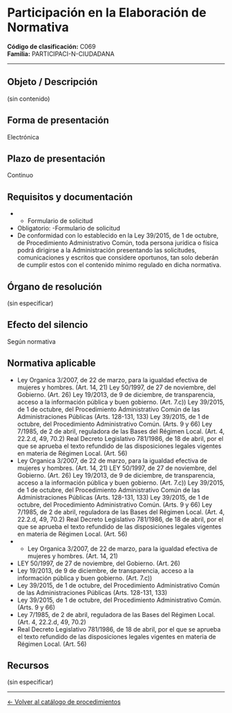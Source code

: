 # Participación en la Elaboración de Normativa

**Código de clasificación:** C069  
**Familia:** PARTICIPACI-N-CIUDADANA

---

## Objeto / Descripción

(sin contenido)

## Forma de presentación

Electrónica

## Plazo de presentación

Continuo

## Requisitos y documentación

- - Formulario de solicitud
- Obligatorio:
-Formulario de solicitud
- De conformidad con lo establecido en la Ley 39/2015, de 1 de octubre, de Procedimiento Administrativo Común, toda persona jurídica o física podrá dirigirse a la Administración presentando las solicitudes, comunicaciones y escritos que considere oportunos, tan solo deberán de cumplir estos con el contenido mínimo regulado en dicha normativa.

## Órgano de resolución

(sin especificar)

## Efecto del silencio

Según normativa

## Normativa aplicable

- Ley Organica 3/2007, de 22 de marzo, para la igualdad efectiva de mujeres y hombres. (Art. 14, 21)
Ley 50/1997, de 27 de noviembre, del Gobierno. (Art. 26)
Ley 19/2013, de 9 de diciembre, de transparencia, acceso a la información pública y buen gobierno. (Art. 7.c))
Ley 39/2015, de 1 de octubre, del Procedimiento Administrativo Común de las Administraciones Públicas (Arts. 128-131, 133)
Ley 39/2015, de 1 de octubre, del Procedimiento Administrativo Común. (Arts. 9 y 66)
Ley 7/1985, de 2 de abril, reguladora de las Bases del Régimen Local. (Art. 4, 22.2.d, 49, 70.2)
Real Decreto Legislativo 781/1986, de 18 de abril, por el que se aprueba el texto refundido de las disposiciones legales vigentes en materia de Régimen Local. (Art. 56)
- Ley Organica 3/2007, de 22 de marzo, para la igualdad efectiva de mujeres y hombres. (Art. 14, 21)
LEY 50/1997, de 27 de noviembre, del Gobierno. (Art. 26)
Ley 19/2013, de 9 de diciembre, de transparencia, acceso a la información pública y buen gobierno. (Art. 7.c))
Ley 39/2015, de 1 de octubre, del Procedimiento Administrativo Común de las Administraciones Públicas (Arts. 128-131, 133)
Ley 39/2015, de 1 de octubre, del Procedimiento Administrativo Común. (Arts. 9 y 66)
Ley 7/1985, de 2 de abril, reguladora de las Bases del Régimen Local. (Art. 4, 22.2.d, 49, 70.2)
Real Decreto Legislativo 781/1986, de 18 de abril, por el que se aprueba el texto refundido de las disposiciones legales vigentes en materia de Régimen Local. (Art. 56)
- - Ley Organica 3/2007, de 22 de marzo, para la igualdad efectiva de mujeres y hombres. (Art. 14, 21)
- LEY 50/1997, de 27 de noviembre, del Gobierno. (Art. 26)
- Ley 19/2013, de 9 de diciembre, de transparencia, acceso a la información pública y buen gobierno. (Art. 7.c))
- Ley 39/2015, de 1 de octubre, del Procedimiento Administrativo Común de las Administraciones Públicas (Arts. 128-131, 133)
- Ley 39/2015, de 1 de octubre, del Procedimiento Administrativo Común. (Arts. 9 y 66)
- Ley 7/1985, de 2 de abril, reguladora de las Bases del Régimen Local. (Art. 4, 22.2.d, 49, 70.2)
- Real Decreto Legislativo 781/1986, de 18 de abril, por el que se aprueba el texto refundido de las disposiciones legales vigentes en materia de Régimen Local. (Art. 56)

## Recursos

(sin especificar)

---

[← Volver al catálogo de procedimientos](../procedimientos.md)
